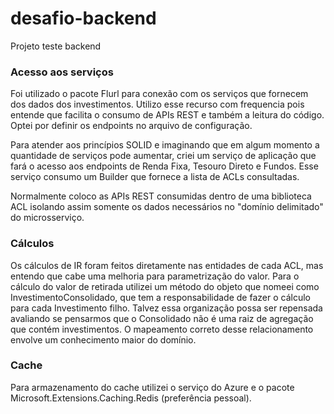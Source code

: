 # desafio-backend
Projeto teste backend 


### Acesso aos serviços
Foi utilizado o pacote Flurl para conexão com os serviços que fornecem dos dados dos investimentos.
Utilizo esse recurso com frequencia pois entende que facilita o consumo de APIs REST e também a leitura do código.
Optei por definir os endpoints no arquivo de configuração.

Para atender aos princípios SOLID e imaginando que em algum momento a quantidade de serviços pode aumentar, criei um serviço de aplicação que fará o acesso aos endpoints de Renda Fixa, Tesouro Direto e Fundos. Esse serviço consumo um Builder que fornece a lista de ACLs consultadas.

Normalmente coloco as APIs REST consumidas dentro de uma biblioteca ACL isolando assim somente os dados necessários no "domínio delimitado" do microsserviço.

### Cálculos
Os cálculos de IR foram feitos diretamente nas entidades de cada ACL, mas entendo que cabe uma melhoria para parametrização do valor.
Para o cálculo do valor de retirada utilizei um método do objeto que nomeei como InvestimentoConsolidado, que tem a responsabilidade de fazer o cálculo para cada Investimento filho.
Talvez essa organização possa ser repensada avaliando se pensarmos que o Consolidado não é uma raiz de agregação que contém investimentos.
O mapeamento correto desse relacionamento envolve um conhecimento maior do domínio.

### Cache
Para armazenamento do cache utilizei o serviço do Azure e o pacote Microsoft.Extensions.Caching.Redis (preferência pessoal).



